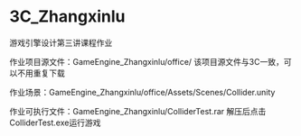 # 3C_Zhangxinlu

游戏引擎设计第三讲课程作业


作业项目源文件：GameEngine_Zhangxinlu/office/
该项目源文件与3C一致，可以不用重复下载

作业场景：GameEngine_Zhangxinlu/office/Assets/Scenes/Collider.unity


作业可执行文件：GameEngine_Zhangxinlu/ColliderTest.rar  解压后点击ColliderTest.exe运行游戏



